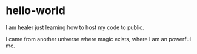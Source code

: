# hello-world

I am healer just learning how to host my code to public.

I came from another universe where magic exists, where I am an powerful mc.

